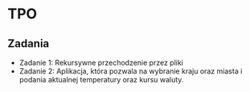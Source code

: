 # TPO 

## Zadania
* Zadanie 1: Rekursywne przechodzenie przez pliki
* Zadanie 2: Aplikacja, która pozwala na wybranie kraju oraz miasta i podania aktualnej temperatury oraz kursu waluty.


